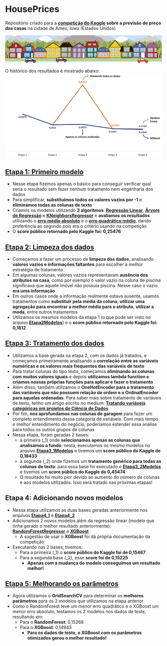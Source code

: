 # HousePrices
Repositório criado para a **[competição do Kaggle](https://www.kaggle.com/competitions/house-prices-advanced-regression-techniques) sobre a previsão de preço das casas** na cidade de Ames, Iowa (Estados Unidos)

<img src='https://github.com/lucaslealx/HousePrices/blob/main/img/img1.png' />

O histórico dos resultados é mostrado abaixo:
<img src='https://github.com/lucaslealx/HousePrices/blob/main/img/img2.png' />


## [Etapa 1: Primeiro modelo](https://github.com/lucaslealx/HousePrices/blob/main/Etapa1.ipynb)
- Nesse etapa fizemos apenas o básico para conseguir verificar qual seria o resultado sem fazer nenhum tratamento nem engenharia dos dados
- Para simplificar, **substituímos todos os valores vazios por -1** e **eliminamos todas as colunas de texto**
- Criamos os modelos utilizando **3 algoritmos**: **[Regressão Linear](https://scikit-learn.org/stable/modules/generated/sklearn.linear_model.LinearRegression.html)**, **[Árvore de Regressão](https://scikit-learn.org/stable/modules/tree.html#regression)** e **[KNeighborsRegressor](https://scikit-learn.org/stable/modules/generated/sklearn.neighbors.KNeighborsRegressor.html#sklearn.neighbors.KNeighborsRegressor)** e **avaliamos os resultados** utilizando o **[erro médio absoluto](https://scikit-learn.org/stable/modules/generated/sklearn.metrics.mean_absolute_error.html)** e o **[erro quadrático médio](https://scikit-learn.org/stable/modules/generated/sklearn.metrics.mean_squared_error.html)**, dando preferência ao segundo pois era o critério usando na competição
- O **score público retornado pelo Kaggle foi: 0,25476**

## [Etapa 2: Limpeza dos dados](https://github.com/lucaslealx/HousePrices/blob/main/Etapa2.ipynb)
- Começamos a fazer um processo de **limpeza dos dados**, analisando **valores vazios e informações faltantes** para escolher a melhor estratégia de tratamento
- Em algumas colunas, valores vazios representavam **ausência dos atributos na casa**, como por exemplo o valor vazio na coluna de piscina significava que aquele imóvel não possuia piscina. Nesse caso o vazio **era uma informação**
- Em outros casos onde a informação realmente estava ausente, usamos tratamentos como **substituir pela média da coluna**, **utilizar uma agregação para encontrar a melhor média para o atributo**, **utilizar a moda**, entre outros tratamentos
- Utilizamos os mesmos modelos da etapa 1 (o que pode ser visto no arquivo **[Etapa2Modelos](https://github.com/lucaslealx/HousePrices/blob/main/Etapa2Modelos.ipynb)**) e o **score público retornado pelo Kaggle foi: 0,1812**

## [Etapa 3: Tratamento dos dados](https://github.com/lucaslealx/HousePrices/blob/main/Etapa3.ipynb)
- Utilizamos a base gerada na etapa 2, com os dados já tratados, e começamos primeiramente analisando a **correlação entre as variáveis numéricas e os valores mais frequentes das variáveis de texto**
- Para tratar colunas do tipo texto, começamos **eliminando as colunas com muitos valores iguais** e depois **utilizamos lambda function e criamos nossas próprias funções para aplicar e fazer o tratamento**
- Além disso, também utilizamos o **OneHotEncoder para o tratamento das variáveis que não possuem relação de ordem e o OrdinalEncoder para aquelas ordenadas**. Para saber mais sobre tratamento de variáveis de texto, tenho um artigo escrito no medium: **[Tratando variáveis categóricas em projetos de Ciência de Dados](https://medium.com/@llucaslleall/tratando-vari%C3%A1veis-categ%C3%B3ricas-em-projetos-de-ci%C3%AAncia-de-dados-834dcc5bb636)**
- Por fim, **nos aprofundamos nas colunas de garagem** para fazer um completo entendimento dessa categoria de variáveis. Com mais tempo e melhor entendimento do negócio, poderíamos estender essa análise para todos os outros grupos de colunas
- Nessa etapa, foram geradas 2 bases:
   - a primeira (_1) onde **selecionamos apenas as colunas que analisamos a fundo**: nesta, executamos os mesmo modelos no arquivo **[Etapa3_1Modelos](https://github.com/lucaslealx/HousePrices/blob/main/Etapa3_1Modelos.ipynb)** e tivemos um **score público do Kaggle de 0,18433**
   - a segunda (_2) onde fizemos um **tratamento genérico para todas as colunas de texto**: para essa base foi executado o **[Etapa3_2Modelos](https://github.com/lucaslealx/HousePrices/blob/main/Etapa3_2Modelos.ipynb)** e tivemos um **score público do Kaggle de 0,45474**
    - O resultado foi muito pior devido ao aumento do número de colunas e aos modelos utilizados. Isso será tratado nas próximas etapas! 
 
## Etapa 4: Adicionando novos modelos
- Nessa etapa utilizamos as duas bases geradas anteriormente nos arquivos **[Etapa4_1](https://github.com/lucaslealx/HousePrices/blob/main/Etapa4_1.ipynb)** e **[Etapa4_2](https://github.com/lucaslealx/HousePrices/blob/main/Etapa4_2.ipynb)**
- Adicionamos 2 novos modelos além da regressão linear (modelo que tinha gerado o melhor resultado anteriormente): **[RandomForestRegressor](https://scikit-learn.org/stable/modules/generated/sklearn.ensemble.RandomForestRegressor.html#sklearn.ensemble.RandomForestRegressor)** e **[XGBoost](https://xgboost.readthedocs.io/en/stable/index.html)**
  - A sugestão de usar o **XGBoost** foi dá própria documentação da competição
- Executando nas 2 bases, tivemos:
  - Para a primeira (_1) o **score público do Kaggle foi de 0,15467**
  - Para a segunda base (_2), esse **score foi de 0,15225**
    - **Apenas com a mudança do modelo conseguimos um resultado melhor!**

## [Etapa 5: Melhorando os parâmetros](https://github.com/lucaslealx/HousePrices/blob/main/Etapa5.ipynb)
- Agora utilizamos o **GridSearchCV** para determinar os **melhores parâmetros** para os 2 modelos que utilizamos na etapa anterior
- Como o RandomForest teve um menor erro quadrático e o XGBoost um menor erro absoluto, testamos os 2 modelos nos dados de teste, resultando em:
   - Para o **RandomForest**: 0,15268
   - Para o **XGBoost**: 0,14943
     - **Para os dados de teste, o XGBoost com os parâmetros otimizados gerou o melhor resultado!**
     
